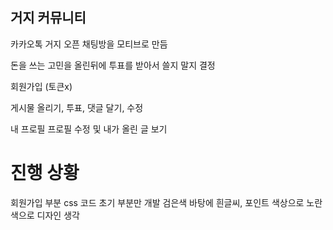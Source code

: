 ## 거지 커뮤니티

카카오톡 거지 오픈 채팅방을 모티브로 만듬

돈을 쓰는 고민을 올린뒤에 투표를 받아서 쓸지 말지 결정

회원가입
(토큰x)

게시물 올리기,
투표, 댓글 달기, 수정

내 프로필
프로필 수정 및 내가 올린 글 보기

# 진행 상황

회원가입 부분 css 코드 초기 부분만 개발
검은색 바탕에 흰글씨, 포인트 색상으로 노란색으로 디자인 생각
